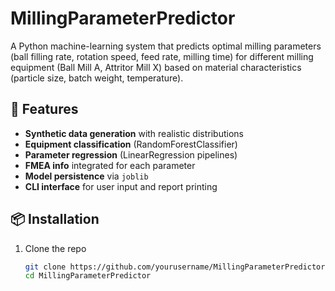 # MillingParameterPredictor

A Python machine-learning system that predicts optimal milling parameters (ball filling rate, rotation speed, feed rate, milling time) for different milling equipment (Ball Mill A, Attritor Mill X) based on material characteristics (particle size, batch weight, temperature).

## 🚀 Features

- **Synthetic data generation** with realistic distributions  
- **Equipment classification** (RandomForestClassifier)  
- **Parameter regression** (LinearRegression pipelines)  
- **FMEA info** integrated for each parameter  
- **Model persistence** via `joblib`  
- **CLI interface** for user input and report printing  

## 📦 Installation

1. Clone the repo  
   ```bash
   git clone https://github.com/yourusername/MillingParameterPredictor.git
   cd MillingParameterPredictor

